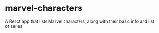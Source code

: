 # marvel-characters
A React app that lists Marvel characters, along with their basic info and list of series
